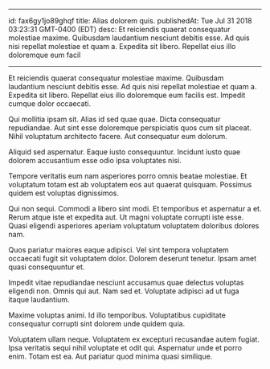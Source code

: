 
---
id: fax6gy1jo89ghqf
title: Alias dolorem quis.
publishedAt: Tue Jul 31 2018 03:23:31 GMT-0400 (EDT)
desc: Et reiciendis quaerat consequatur molestiae maxime. Quibusdam laudantium nesciunt debitis esse. Ad quis nisi repellat molestiae et quam a. Expedita sit libero. Repellat eius illo doloremque eum facil

---



Et reiciendis quaerat consequatur molestiae maxime. Quibusdam laudantium nesciunt debitis esse. Ad quis nisi repellat molestiae et quam a. Expedita sit libero. Repellat eius illo doloremque eum facilis est. Impedit cumque dolor occaecati.
 Qui mollitia ipsam sit. Alias id sed quae quae. Dicta consequatur repudiandae. Aut sint esse doloremque perspiciatis quos cum sit placeat. Nihil voluptatum architecto facere. Aut consequatur eum dolorum.
 Aliquid sed aspernatur. Eaque iusto consequuntur. Incidunt iusto quae dolorem accusantium esse odio ipsa voluptates nisi.


Tempore veritatis eum nam asperiores porro omnis beatae molestiae. Et voluptatum totam est ab voluptatem eos aut quaerat quisquam. Possimus quidem est voluptas dignissimos.
 Qui non sequi. Commodi a libero sint modi. Et temporibus et aspernatur a et. Rerum atque iste et expedita aut. Ut magni voluptate corrupti iste esse. Quasi eligendi asperiores aperiam voluptatum voluptatem doloribus dolores nam.
 Quos pariatur maiores eaque adipisci. Vel sint tempora voluptatem occaecati fugit sit voluptatem dolor. Dolorem deserunt tenetur. Ipsam amet quasi consequuntur et.


Impedit vitae repudiandae nesciunt accusamus quae delectus voluptas eligendi non. Omnis qui aut. Nam sed et. Voluptate adipisci ad ut fuga itaque laudantium.
 Maxime voluptas animi. Id illo temporibus. Voluptatibus cupiditate consequatur corrupti sint dolorem unde quidem quia.
 Voluptatem ullam neque. Voluptatem ex excepturi recusandae autem fugiat. Ipsa veritatis sequi nihil voluptate et odit qui. Aspernatur unde et porro enim. Totam est ea. Aut pariatur quod minima quasi similique.

